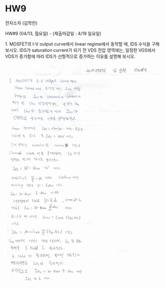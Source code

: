 # HW9

전자소자 (김학린)

HW#9 (04/13, 월요일) - (제출마감일 : 4/19 일요일)

1. MOSFET의 I-V output curve에서 linear regime에서 동작할 때, IDS 수식을 구해보시오. IDS가 saturation current가 되기 전 VDS 전압 영역에는, 일정한 VGS에서 VDS가 증가함에 따라 IDS가 선형적으로 증가하는 이유를 설명해 보시오.

![01](images/HW9/image1.jpg)